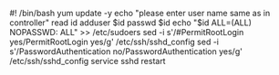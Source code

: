 #! /bin/bash
yum update -y
echo "please enter user name same as in controller"
read id
adduser $id
passwd $id
echo "$id ALL=(ALL) NOPASSWD: ALL" >> /etc/sudoers
sed -i s'/#PermitRootLogin yes/PermitRootLogin yes/g' /etc/ssh/sshd_config
sed -i s'/PasswordAuthentication no/PasswordAuthentication yes/g' /etc/ssh/sshd_config
service sshd restart
